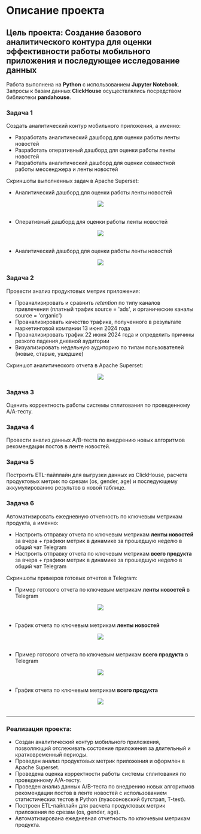 # Описание проекта

## Цель проекта: Создание базового аналитического контура для оценки эффективности работы мобильного приложения и последующее исследование данных

Работа выполнена на **Python** с использованием **Jupyter Notebook**. Запросы к базам данных **ClickHouse** осуществлялись посредством библиотеки **pandahouse**.

### **Задача 1** 

Создать аналитический контур мобильного приложения, а именно:
- Разработать аналитический дашборд для оценки работы ленты новостей
- Разработать оперативный дашборд для оценки работы ленты новостей
- Разработать аналитический дашборд для оценки совместной работы мессенджера и ленты новостей

Скриншоты выполненных задач в Apache Superset:
- Аналитический дашборд для оценки работы ленты новостей
<div align="center">
  <img src="https://github.com/another-rel/m-stanovoy_messenger_and_news_feed_analytics/blob/f015d8bc8d9efb819e483bd3c5b2779b94f5c53f/assets/superset_newsfeed_analytical_dashboard.png"/>
</div>
<br>

- Оперативный дашборд для оценки работы ленты новостей
<div align="center">
  <img src="https://github.com/another-rel/m-stanovoy_messenger_and_news_feed_analytics/blob/f015d8bc8d9efb819e483bd3c5b2779b94f5c53f/assets/superset_newsfeed_operational_dashboard.png"/>
</div>
<br>

- Аналитический дашборд для оценки работы ленты новостей
<div align="center">
  <img src="https://github.com/another-rel/m-stanovoy_messenger_and_news_feed_analytics/blob/f015d8bc8d9efb819e483bd3c5b2779b94f5c53f/assets/superset_full_app_analytical_dashboard.png"/>
</div>

### **Задача 2**

Провести анализ продуктовых метрик приложения:
- Проанализировать и сравнить *retention* по типу каналов привлечения (платный трафик source = 'ads', и органические каналы source = 'organic')
- Проанализировать качество трафика, полученного в результате маркетинговой компании 13 июня 2024 года
- Проанализировать трафик 22 июня 2024 года и определить причины резкого падения дневной аудитории
- Визуализировать недельную аудиторию по типам пользователей (новые, старые, ушедшие)

Скриншот аналитического отчета в Apache Superset:

<div align="center">
  <img src="https://github.com/another-rel/m-stanovoy_messenger_and_news_feed_analytics/blob/f015d8bc8d9efb819e483bd3c5b2779b94f5c53f/assets/superset_product_analysis_report.png"/>
</div>

### **Задача 3**

Оценить корректность работы системы сплитования по проведенному А/А-тесту.

### **Задача 4**

Провести анализ данных А/B-теста по внедрению новых алгоритмов рекомендации постов в ленте новостей.

### **Задача 5**

Построить ETL-пайплайн для выгрузки данных из ClickHouse, расчета продуктовых метрик по срезам (os, gender, age) и последующему аккумулированию результов в новой таблице.

### **Задача 6**

Автоматизировать ежедневную отчетность по ключевым метрикам продукта, а именно:
- Настроить отправку отчета по ключевым метрикам **ленты новостей** за вчера + графики метрик в динамике за прошедшую неделю в общий чат Telegram
- Настроить отправку отчета по ключевым метрикам **всего продукта** за вчера + графики метрик в динамике за прошедшую неделю в общий чат Telegram

Скриншоты примеров готовых отчетов в Telegram:
- Пример готового отчета по ключевым метрикам **ленты новостей** в Telegram
<div align="center">
  <img src="https://github.com/another-rel/m-stanovoy_messenger_and_news_feed_analytics/blob/f015d8bc8d9efb819e483bd3c5b2779b94f5c53f/assets/airflow_newsfeed_metrics_chat.png"/>
</div>
<br>

- График отчета по ключевым метрикам **ленты новостей**
<div align="center">
  <img src="https://github.com/another-rel/m-stanovoy_messenger_and_news_feed_analytics/blob/5ae3a3be68b0d7998f842a49171a2569a278037f/assets/airflow_newsfeed_metrics_graph.png"/>
</div>
<br>

- Пример готового отчета по ключевым метрикам **всего продукта** в Telegram
<div align="center">
  <img src="https://github.com/another-rel/m-stanovoy_messenger_and_news_feed_analytics/blob/f015d8bc8d9efb819e483bd3c5b2779b94f5c53f/assets/airflow_full_app_metrics_chat.png"/>
</div>
<br>

- График отчета по ключевым метрикам **всего продукта**
<div align="center">
  <img src="https://github.com/another-rel/m-stanovoy_messenger_and_news_feed_analytics/blob/17724611c7e3a63a7d1e7934b12e16a1d85b5e51/assets/airflow_full_app_metrics_graph.png"/>
</div>
<br>

<hr>

### **Реализация проекта:**
<ul>
<li>Создан аналитический контур мобильного приложения, позволяющий отслеживать состояние приложения за длительный и кратковременный периоды.</li>
<li>Проведен анализ продуктовых метрик приложения и оформлен в Apache Superset.</li>
<li>Проведена оценка корректности работы системы сплитования по проведенному А/А-тесту.</li>
<li>Проведен анализ данных А/B-теста по внедрению новых алгоритмов рекомендации постов в ленте новостей с использованием статистических тестов в Python (пуассоновский бутстрап, T-test).</li>
<li>Построен ETL-пайплайн для расчета продуктовых метрик приложения по срезам (os, gender, age).</li>
<li>Автоматизирована ежедневная отчетность по ключевым метрикам продукта.</li>
</ul>
